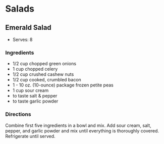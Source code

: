 # Salads

## Emerald Salad

* Serves: 8

### Ingredients

* 1/2 cup chopped green onions
* 1 cup chopped celery
* 1/2 cup crushed cashew nuts
* 1/2 cup cooked, crumbled bacon
* 1 - 10 oz. (10-ounce) package frozen petite peas
* 1 cup sour cream
* to taste salt & pepper
* to taste garlic powder

### Directions

Combine first five ingredients in a bowl and mix. Add sour cream, salt, pepper, and garlic powder and mix until everything is thoroughly covered. Refrigerate until served.
